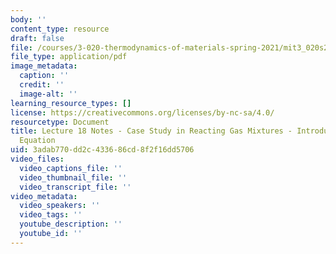 ```yaml
---
body: ''
content_type: resource
draft: false
file: /courses/3-020-thermodynamics-of-materials-spring-2021/mit3_020s21_l18.pdf
file_type: application/pdf
image_metadata:
  caption: ''
  credit: ''
  image-alt: ''
learning_resource_types: []
license: https://creativecommons.org/licenses/by-nc-sa/4.0/
resourcetype: Document
title: Lecture 18 Notes - Case Study in Reacting Gas Mixtures - Introducing the Nernst
  Equation
uid: 3adab770-dd2c-4336-86cd-8f2f16dd5706
video_files:
  video_captions_file: ''
  video_thumbnail_file: ''
  video_transcript_file: ''
video_metadata:
  video_speakers: ''
  video_tags: ''
  youtube_description: ''
  youtube_id: ''
---
```

